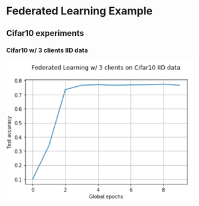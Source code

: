 # Federated Learning Example

## Cifar10 experiments

### Cifar10 w/ 3 clients IID data

<img src="art/fl_3_clients_accuracy.png" width="500">
